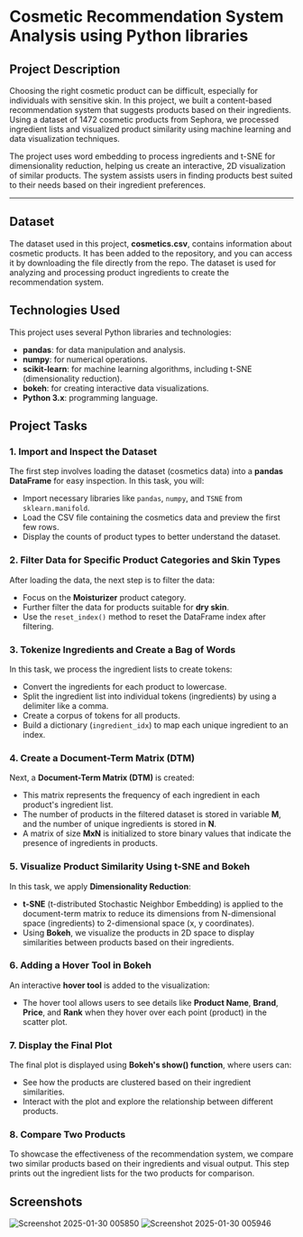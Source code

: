 # **Cosmetic Recommendation System Analysis using Python libraries**

## **Project Description**

Choosing the right cosmetic product can be difficult, especially for individuals with sensitive skin. In this project, we built a content-based recommendation system that suggests products based on their ingredients. Using a dataset of 1472 cosmetic products from Sephora, we processed ingredient lists and visualized product similarity using machine learning and data visualization techniques.

The project uses word embedding to process ingredients and t-SNE for dimensionality reduction, helping us create an interactive, 2D visualization of similar products. The system assists users in finding products best suited to their needs based on their ingredient preferences.

---
## **Dataset**
The dataset used in this project, **cosmetics.csv**, contains information about cosmetic products. It has been added to the repository, and you can access it by downloading the file directly from the repo. The dataset is used for analyzing and processing product ingredients to create the recommendation system.

## **Technologies Used**

This project uses several Python libraries and technologies:

- **pandas**: for data manipulation and analysis.
- **numpy**: for numerical operations.
- **scikit-learn**: for machine learning algorithms, including t-SNE (dimensionality reduction).
- **bokeh**: for creating interactive data visualizations.
- **Python 3.x**: programming language.

## **Project Tasks**

### **1. Import and Inspect the Dataset**
The first step involves loading the dataset (cosmetics data) into a **pandas DataFrame** for easy inspection. In this task, you will:
- Import necessary libraries like `pandas`, `numpy`, and `TSNE` from `sklearn.manifold`.
- Load the CSV file containing the cosmetics data and preview the first few rows.
- Display the counts of product types to better understand the dataset.

### **2. Filter Data for Specific Product Categories and Skin Types**
After loading the data, the next step is to filter the data:
- Focus on the **Moisturizer** product category.
- Further filter the data for products suitable for **dry skin**.
- Use the `reset_index()` method to reset the DataFrame index after filtering.

### **3. Tokenize Ingredients and Create a Bag of Words**
In this task, we process the ingredient lists to create tokens:
- Convert the ingredients for each product to lowercase.
- Split the ingredient list into individual tokens (ingredients) by using a delimiter like a comma.
- Create a corpus of tokens for all products.
- Build a dictionary (`ingredient_idx`) to map each unique ingredient to an index.

### **4. Create a Document-Term Matrix (DTM)**
Next, a **Document-Term Matrix (DTM)** is created:
- This matrix represents the frequency of each ingredient in each product's ingredient list.
- The number of products in the filtered dataset is stored in variable **M**, and the number of unique ingredients is stored in **N**.
- A matrix of size **MxN** is initialized to store binary values that indicate the presence of ingredients in products.

### **5. Visualize Product Similarity Using t-SNE and Bokeh**
In this task, we apply **Dimensionality Reduction**:
- **t-SNE** (t-distributed Stochastic Neighbor Embedding) is applied to the document-term matrix to reduce its dimensions from N-dimensional space (ingredients) to 2-dimensional space (x, y coordinates).
- Using **Bokeh**, we visualize the products in 2D space to display similarities between products based on their ingredients.

### **6. Adding a Hover Tool in Bokeh**
An interactive **hover tool** is added to the visualization:
- The hover tool allows users to see details like **Product Name**, **Brand**, **Price**, and **Rank** when they hover over each point (product) in the scatter plot.

### **7. Display the Final Plot**
The final plot is displayed using **Bokeh's show() function**, where users can:
- See how the products are clustered based on their ingredient similarities.
- Interact with the plot and explore the relationship between different products.

### **8. Compare Two Products**
To showcase the effectiveness of the recommendation system, we compare two similar products based on their ingredients and visual output. This step prints out the ingredient lists for the two products for comparison.

## **Screenshots**
![Screenshot 2025-01-30 005850](https://github.com/user-attachments/assets/622d5bc7-76c7-4383-87a9-7a094ae174b8)
![Screenshot 2025-01-30 005946](https://github.com/user-attachments/assets/06e1f382-6640-4141-971a-c1f3b7dea364)
